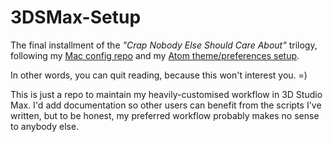 3DSMax-Setup
============

The final installment of the *"Crap Nobody Else Should Care About"* trilogy,
following my [Mac config repo](https://github.com/Alhadis/.files) and my
[Atom theme/preferences setup](https://github.com/Alhadis/Atom-PhoenixTheme).

In other words, you can quit reading, because this won't interest you. =)

This is just a repo to maintain my heavily-customised workflow in 3D Studio Max.
I'd add documentation so other users can benefit from the scripts I've written,
but to be honest, my preferred workflow probably makes no sense to anybody else.
